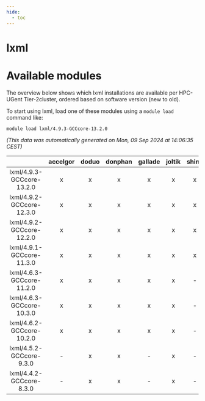 ```yaml
---
hide:
  - toc
---
```


lxml
====

# Available modules


The overview below shows which lxml installations are available per HPC-UGent Tier-2cluster, ordered based on software version (new to old).

To start using lxml, load one of these modules using a `module load` command like:

```shell
module load lxml/4.9.3-GCCcore-13.2.0
```

*(This data was automatically generated on Mon, 09 Sep 2024 at 14:06:35 CEST)*  

| |accelgor|doduo|donphan|gallade|joltik|shinx|skitty|
| :---: | :---: | :---: | :---: | :---: | :---: | :---: | :---: |
|lxml/4.9.3-GCCcore-13.2.0|x|x|x|x|x|x|x|
|lxml/4.9.2-GCCcore-12.3.0|x|x|x|x|x|x|x|
|lxml/4.9.2-GCCcore-12.2.0|x|x|x|x|x|x|x|
|lxml/4.9.1-GCCcore-11.3.0|x|x|x|x|x|x|x|
|lxml/4.6.3-GCCcore-11.2.0|x|x|x|x|x|-|x|
|lxml/4.6.3-GCCcore-10.3.0|x|x|x|x|x|-|x|
|lxml/4.6.2-GCCcore-10.2.0|x|x|x|x|x|-|x|
|lxml/4.5.2-GCCcore-9.3.0|-|x|x|-|x|-|x|
|lxml/4.4.2-GCCcore-8.3.0|-|x|x|-|x|-|x|
